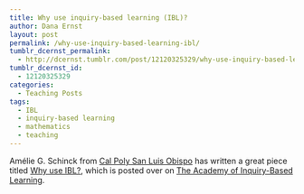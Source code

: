 ```yaml
---
title: Why use inquiry-based learning (IBL)?
author: Dana Ernst
layout: post
permalink: /why-use-inquiry-based-learning-ibl/
tumblr_dcernst_permalink:
  - http://dcernst.tumblr.com/post/12120325329/why-use-inquiry-based-learning-ibl
tumblr_dcernst_id:
  - 12120325329
categories:
  - Teaching Posts
tags:
  - IBL
  - inquiry-based learning
  - mathematics
  - teaching
---
```

<div class="kcite-section" kcite-section-id="89">
  <p>
    Am&eacute;lie G. Schinck from <a href="http://math.calpoly.edu">Cal Poly San Luis Obispo</a> has written a great piece titled <a href="http://www.inquirybasedlearning.org/?page=Why_Use_IBL">Why use IBL?</a>, which is posted over on <a href="http://inquirybasedlearning.org">The Academy of Inquiry-Based Learning</a>.
  </p>
  
  <!-- kcite active, but no citations found -->
</div>

<!-- kcite-section 89 -->